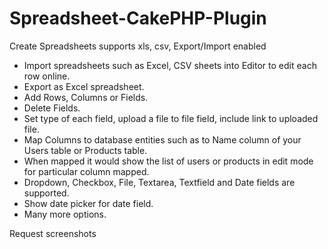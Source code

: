 # Spreadsheet-CakePHP-Plugin

Create Spreadsheets supports xls, csv, Export/Import enabled

* Import spreadsheets such as Excel, CSV sheets into Editor to edit each row online.
* Export as Excel spreadsheet.
* Add Rows, Columns or Fields.
* Delete Fields.
* Set type of each field, upload a file to file field, include link to uploaded file.
* Map Columns to database entities such as to Name column of your Users table or Products table. 
* When mapped it would show the list of users or products in edit mode for particular column mapped.
* Dropdown, Checkbox, File, Textarea, Textfield and Date fields are supported.
* Show date picker for date field.
* Many more options.

Request screenshots
